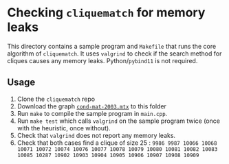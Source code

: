 # Checking `cliquematch` for memory leaks #

This directory contains a sample program and `Makefile` that runs the core algorithm of `cliquematch`.
It uses `valgrind` to check if the search method for cliques causes any memory leaks. 
Python/`pybind11` is not required.

## Usage ##

1. Clone the `cliquematch` repo
2. Download the graph [`cond-mat-2003.mtx`](https://sparse.tamu.edu/Newman/cond-mat-2003) to this folder
3. Run `make` to compile the sample program in `main.cpp`.
4. Run `make test` which calls `valgrind` on the sample program twice (once with the heuristic, once without).
5. Check that `valgrind` does not report any memory leaks.
6. Check that both cases find a clique of size 25 : `9986 9987 10066 10068 10071 10072 10074 10076 10077 10078 10079 10080 10081 10082 10083 10085 10287 10902 10903 10904 10905 10906 10907 10908 10909`


